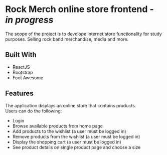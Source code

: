 # Rock Merch online store frontend - ***in progress***

The scope of the project is to develope internet store functionality for study purposes. Selling rock band merchandise, media and more.
## Built With

* ReactJS
* Bootstrap
* Font Awesome

## Features
The application displays an online store that contains products.
<br>
Users can do the following:
* Login
* Browse available products from home page
* Add products to the wishlist (a user must be logged in)
* Remove products from the wishlist (a user must be logged in)
* Display the shopping cart (a user must be logged in)
* See product details on single product page and choose a size
